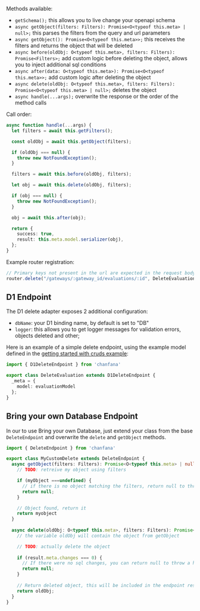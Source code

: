 Methods available:

- `getSchema();` this allows you to live change your openapi schema
- `async getObject(filters: Filters): Promise<O<typeof this.meta> | null>;` this parses the filters from the query and url parameters
- `async getObject(): Promise<O<typeof this.meta>>;` this receives the filters and returns the object that will be deleted
- `async before(oldObj: O<typeof this.meta>, filters: Filters): Promise<Filters>;` add custom logic before deleting the object, allows you to inject additional sql conditions
- `async after(data: O<typeof this.meta>): Promise<O<typeof this.meta>>;` add custom logic after deleting the object
- `async delete(oldObj: O<typeof this.meta>, filters: Filters): Promise<O<typeof this.meta> | null>;` deletes the object
- `async handle(...args);` overwrite the response or the order of the method calls

Call order:

```ts
async function handle(...args) {
  let filters = await this.getFilters();

  const oldObj = await this.getObject(filters);

  if (oldObj === null) {
    throw new NotFoundException();
  }

  filters = await this.before(oldObj, filters);

  let obj = await this.delete(oldObj, filters);

  if (obj === null) {
    throw new NotFoundException();
  }

  obj = await this.after(obj);

  return {
    success: true,
    result: this.meta.model.serializer(obj),
  };
}
```
  
Example router registration:
```ts
// Primary keys not present in the url are expected in the request body
router.delete("/gateways/:gateway_id/evaluations/:id", DeleteEvaluation);
```
  
## D1 Endpoint
The D1 delete adapter exposes 2 additional configuration:

- `dbName`: your D1 binding name, by default is set to "DB"
- `logger`: this allows you to get logger messages for validation errors, objects deleted and other;

Here is an example of a simple delete endpoint, using the example model defined in the [getting started with cruds example](./getting-started-with-cruds.md):
```ts
import { D1DeleteEndpoint } from 'chanfana'

export class DeleteEvaluation extends D1DeleteEndpoint {
  _meta = {
    model: evaluationModel
  };
}
```

## Bring your own Database Endpoint

In our to use Bring your own Database, just extend your class from the base `DeleteEndpoint` and overwrite the `delete` and `getObject` methods.

```ts
import { DeleteEndpoint } from 'chanfana'

export class MyCustomDelete extends DeleteEndpoint {
  async getObject(filters: Filters): Promise<O<typeof this.meta> | null> {
    // TODO: retreive my object using filters

    if (myObject ===undefined) {
      // if there is no object matching the filters, return null to throw a http 404
      return null;
    }

    // Object found, return it
    return myobject
  }
  
  async delete(oldObj: O<typeof this.meta>, filters: Filters): Promise<O<typeof this.meta> | null> {
    // the variable oldObj will contain the object from getObject

    // TODO: actually delete the object
    
    if (result.meta.changes === 0) {
      // If there were no sql changes, you can return null to throw a http 404
      return null;
    }
    
    // Return deleted object, this will be included in the endpoint response
    return oldObj;
  }
}
```
